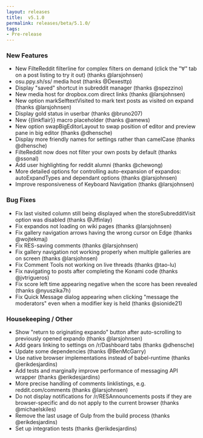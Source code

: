 ```yaml
---
layout: releases
title:  v5.1.0
permalink: releases/beta/5.1.0/
tags:
- Pre-release
---
```



### New Features

- New FilteReddit filterline for complex filters on demand (click the "∀" tab on a post listing to try it out) (thanks @larsjohnsen)
- osu.ppy.sh/ss/ media host (thanks @Dexesttp)
- Display "saved" shortcut in subreddit manager (thanks @spezzino)
- New media host for dropbox.com direct links (thanks @larsjohnsen)
- New option markSelftextVisited to mark text posts as visited on expand (thanks @larsjohnsen)
- Display gold status in userbar (thanks @bruno207)
- New {{linkflair}} macro placeholder (thanks @amews)
- New option swapBigEditorLayout to swap position of editor and preview pane in big editor (thanks @dhensche)
- Display more friendly names for settings rather than camelCase (thanks @dhensche)
- FilteReddit now does not filter your own posts by default (thanks @ssonal)
- Add user highlighting for reddit alumni (thanks @chewong)
- More detailed options for controlling auto-expansion of expandos: autoExpandTypes and dependant options (thanks @larsjohnsen)
- Improve responsiveness of Keyboard Navigation (thanks @larsjohnsen)

### Bug Fixes

- Fix last visited column still being displayed when the storeSubredditVisit option was disabled (thanks @Jtfinlay)
- Fix expandos not loading on wiki pages (thanks @larsjohnsen)
- Fix gallery navigation arrows having the wrong cursor on Edge (thanks @wojtekmaj)
- Fix RES-saving comments (thanks @larsjohnsen)
- Fix gallery navigation not working properly when multiple galleries are on screen (thanks @larsjohnsen)
- Fix Comment Tools not working on live threads (thanks @tao-lu)
- Fix navigating to posts after completing the Konami code (thanks @jvtrigueros)
- Fix score left time appearing negative when the score has been revealed (thanks @nyuszika7h)
- Fix Quick Message dialog appearing when clicking "message the moderators" even when a modifier key is held (thanks @sionide21)

### Housekeeping / Other

- Show "return to originating expando" button after auto-scrolling to previously opened expando (thanks @larsjohnsen)
- Add gears linking to settings on /r/Dashboard tabs (thanks @dhensche)
- Update some dependencies (thanks @BenMcGarry)
- Use native browser implementations instead of babel-runtime (thanks @erikdesjardins)
- Add tests and marginally improve performance of messaging API wrapper (thanks @erikdesjardins)
- More precise handling of comments linklistings, e.g. reddit.com/comments (thanks @larsjohnsen)
- Do not display notifications for /r/RESAnnouncements posts if they are browser-specific and do not apply to the current browser (thanks @michaelskiles)
- Remove the last usage of Gulp from the build process (thanks @erikdesjardins)
- Set up integration tests (thanks @erikdesjardins)
